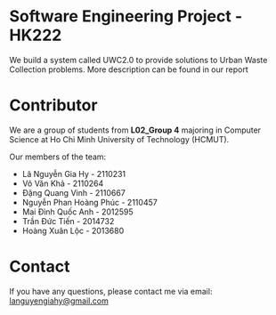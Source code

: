# Software Engineering Project - HK222

We build a system called UWC2.0 to provide solutions to Urban Waste Collection problems. More description can be found in our report

# Contributor
We are a group of students from **L02_Group 4** majoring in Computer Science at Ho Chi Minh University of Technology (HCMUT).

Our members of the team:
* Lã Nguyễn Gia Hy - 2110231
* Võ Văn Khả - 2110264
* Đặng Quang Vinh - 2110667
* Nguyễn Phan Hoàng Phúc - 2110457
* Mai Đình Quốc Anh - 2012595
* Trần Đức Tiến - 2014732
* Hoàng Xuân Lộc - 2013680

# Contact
If you have any questions, please contact me via email: languyengiahy@gmail.com
